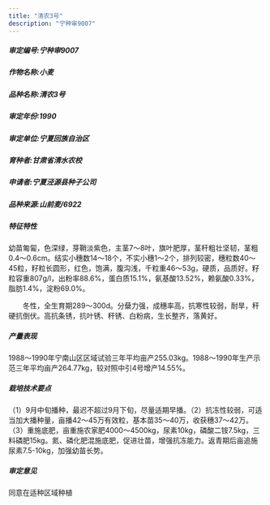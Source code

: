 ```yaml
---
title: "清农3号"
description: "宁种审9007"
---
```

##### 审定编号:宁种审9007

##### 作物名称:小麦

##### 品种名称:清农3号

##### 审定年份:1990

##### 审定单位:宁夏回族自治区

##### 育种者:甘肃省清水农校

##### 申请者:宁夏泾源县种子公司

##### 品种来源:山前麦/6922

##### 特征特性
幼苗匍匐，色深绿，芽鞘淡紫色，主茎7～8叶，旗叶肥厚，茎秆粗壮坚韧，茎粗0.4～0.6cm。结实小穗数14～18个，不实小穗1～2个，排列较密，穗粒数40～45粒，籽粒长圆形，红色，饱满，腹沟浅，千粒重46～53g，硬质，品质好。籽粒容重807g/l，出粉率88.6%，蛋白质15.1%，氨基酸13.52%，赖氨酸0.33%，脂肪1.4%，淀粉69.0%。
　　冬性，全生育期289～300d。分蘖力强，成穗率高，抗寒性较弱，耐旱，秆硬抗倒伏。高抗条锈，抗叶锈、秆锈、白粉病，生长整齐，落黄好。


##### 产量表现
 1988～1990年宁南山区区域试验三年平均亩产255.03kg。1988～1990年生产示范三年平均亩产264.77kg，较对照中引4号增产14.55%。

##### 栽培技术要点
（1）9月中旬播种，最迟不超过9月下旬，尽量适期早播。（2）抗冻性较弱，可适当加大播种量，亩播42～45万有效粒，基本苗35～40万，收获穗37～42万。（3）重施底肥，亩重施农家肥4000～4500kg，尿素10kg，磷酸二铵7.5kg，三料磷肥15kg。氮、磷化肥混施底肥，促进壮苗，增强抗冻能力。返青期后亩追施尿素7.5-10kg，加强幼苗长势。 

##### 审定意见
同意在适种区域种植
